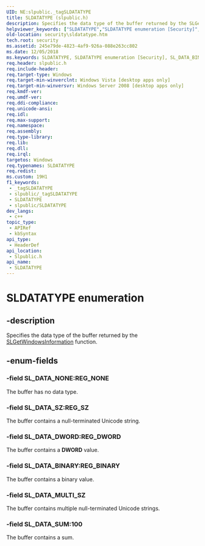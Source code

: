 ```yaml
---
UID: NE:slpublic._tagSLDATATYPE
title: SLDATATYPE (slpublic.h)
description: Specifies the data type of the buffer returned by the SLGetWindowsInformation function.
helpviewer_keywords: ["SLDATATYPE","SLDATATYPE enumeration [Security]","SL_DATA_BINARY","SL_DATA_DWORD","SL_DATA_MULTI_SZ","SL_DATA_NONE","SL_DATA_SUM","SL_DATA_SZ","security.sldatatype","slpublic/SLDATATYPE","slpublic/SL_DATA_BINARY","slpublic/SL_DATA_DWORD","slpublic/SL_DATA_MULTI_SZ","slpublic/SL_DATA_NONE","slpublic/SL_DATA_SUM","slpublic/SL_DATA_SZ"]
old-location: security\sldatatype.htm
tech.root: security
ms.assetid: 245e79de-4823-4af9-926a-088e263cc802
ms.date: 12/05/2018
ms.keywords: SLDATATYPE, SLDATATYPE enumeration [Security], SL_DATA_BINARY, SL_DATA_DWORD, SL_DATA_MULTI_SZ, SL_DATA_NONE, SL_DATA_SUM, SL_DATA_SZ, security.sldatatype, slpublic/SLDATATYPE, slpublic/SL_DATA_BINARY, slpublic/SL_DATA_DWORD, slpublic/SL_DATA_MULTI_SZ, slpublic/SL_DATA_NONE, slpublic/SL_DATA_SUM, slpublic/SL_DATA_SZ
req.header: slpublic.h
req.include-header: 
req.target-type: Windows
req.target-min-winverclnt: Windows Vista [desktop apps only]
req.target-min-winversvr: Windows Server 2008 [desktop apps only]
req.kmdf-ver: 
req.umdf-ver: 
req.ddi-compliance: 
req.unicode-ansi: 
req.idl: 
req.max-support: 
req.namespace: 
req.assembly: 
req.type-library: 
req.lib: 
req.dll: 
req.irql: 
targetos: Windows
req.typenames: SLDATATYPE
req.redist: 
ms.custom: 19H1
f1_keywords:
 - _tagSLDATATYPE
 - slpublic/_tagSLDATATYPE
 - SLDATATYPE
 - slpublic/SLDATATYPE
dev_langs:
 - c++
topic_type:
 - APIRef
 - kbSyntax
api_type:
 - HeaderDef
api_location:
 - Slpublic.h
api_name:
 - SLDATATYPE
---
```


# SLDATATYPE enumeration


## -description

Specifies the data type of the buffer returned by the <a href="/windows/desktop/api/slpublic/nf-slpublic-slgetwindowsinformation">SLGetWindowsInformation</a> function.

## -enum-fields

### -field SL_DATA_NONE:REG_NONE

The buffer has no data type.

### -field SL_DATA_SZ:REG_SZ

The buffer contains a null-terminated Unicode string.

### -field SL_DATA_DWORD:REG_DWORD

The buffer contains a <b>DWORD</b> value.

### -field SL_DATA_BINARY:REG_BINARY

The buffer contains a binary value.

### -field SL_DATA_MULTI_SZ

The buffer contains multiple null-terminated Unicode strings.

### -field SL_DATA_SUM:100

The buffer contains a sum.
